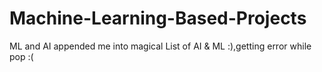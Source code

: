 # Machine-Learning-Based-Projects
ML and AI appended me into magical List of AI & ML :),getting error while pop :(
